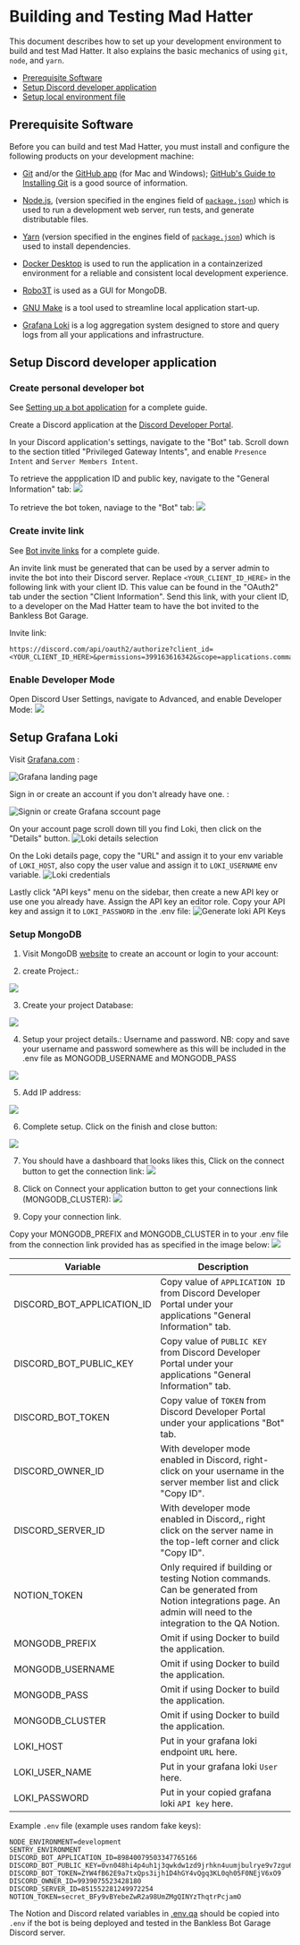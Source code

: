 # Building and Testing Mad Hatter

This document describes how to set up your development environment to build and test Mad Hatter.
It also explains the basic mechanics of using `git`, `node`, and `yarn`.

* [Prerequisite Software](#prerequisite-software)
* [Setup Discord developer application](#setup-discord-developer-application)
* [Setup local environment file](#setup-local-environment-file)

## Prerequisite Software

Before you can build and test Mad Hatter, you must install and configure the
following products on your development machine:

* [Git](https://git-scm.com/) and/or the [GitHub app](https://desktop.github.com/) (for Mac and Windows);
  [GitHub's Guide to Installing Git](https://help.github.com/articles/set-up-git) is a good source of information.

* [Node.js](https://nodejs.org), (version specified in the engines field of [`package.json`](../package.json)) which is used to run a development web server,
  run tests, and generate distributable files.

* [Yarn](https://yarnpkg.com) (version specified in the engines field of [`package.json`](../package.json)) which is used to install dependencies.

* [Docker Desktop](https://www.docker.com/products/docker-desktop) is used to run the application in a containzerized environment for a reliable and consistent local development experience.

* [Robo3T](https://robomongo.org/) is used as a GUI for MongoDB.

* [GNU Make](https://www.gnu.org/software/make/) is a tool used to streamline local application start-up.

* [Grafana Loki](https://grafana.com/oss/loki/) is a log aggregation system designed to store and query logs from all your applications and infrastructure.

## Setup Discord developer application

### Create personal developer bot

See [Setting up a bot application](https://discordjs.guide/preparations/setting-up-a-bot-application.html) for a complete guide.

Create a Discord application at the [Discord Developer Portal](https://discord.com/developers/applications).

In your Discord application's settings, navigate to the "Bot" tab. Scroll down to the section titled "Privileged Gateway Intents", and enable `Presence Intent` and `Server Members Intent`.

To retrieve the appplication ID and public key, navigate to the "General Information" tab:
![](images/create_app.png)

To retrieve the bot token, naviage to the "Bot" tab:
![](images/create_bot.png)

### Create invite link

See [Bot invite links](https://discordjs.guide/preparations/adding-your-bot-to-servers.html#bot-invite-links) for a complete guide.

An invite link must be generated that can be used by a server admin to invite the bot into their Discord server. Replace `<YOUR_CLIENT_ID_HERE>` in the following link with your client ID. This value can be found in the "OAuth2" tab under the section "Client Information". Send this link, with your client ID, to a developer on the Mad Hatter team to have the bot invited to the Bankless Bot Garage.

Invite link:

```
https://discord.com/api/oauth2/authorize?client_id=<YOUR_CLIENT_ID_HERE>&permissions=399163616342&scope=applications.commands%20bot
```

### Enable Developer Mode

Open Discord User Settings, navigate to Advanced, and enable Developer Mode:
![](images/discord_developer_mode.png)

<!-- ## Setup local environment file

Create a `.env` file in the project root directory using `.env.template` as a template. -->

## Setup Grafana Loki

Visit [Grafana.com](https://grafana.com/) :

![Grafana landing page](images/grafana-landing.png)

Sign in or create an account if you don't already have one. :

![Signin or create Grafana sccount page](images/grafana-create-acct.png)

On your account page scroll down till you find Loki, then click on the "Details" button.
![Loki details selection](images/loki-details.png)

On the Loki details page, copy the "URL" and assign it to your env variable of `LOKI_HOST`, also copy the user value and assign it to `LOKI_USERNAME` env variable.
![Loki credentials](images/loki-credentials.png)

Lastly click "API keys" menu on the sidebar, then create a new API key or use one you already have. Assign the API key an editor role. Copy your API key and assign it to `LOKI_PASSWORD` in the .env file:
![Generate loki API Keys](images/grafana-create-api.png)

### Setup MongoDB

1. Visit MongoDB [website](https://account.mongodb.com/account/login) to create an account or login to your account:

2. create Project.:

![](images/createdb.png)

3. Create your project Database:

![](images/deployproject.png)

4. Setup your project details.: Username and password.
NB: copy and save your username and password somewhere as this will be included in the .env file as MONGODB_USERNAME and MONGODB_PASS

![](images/setFinish.png)

5. Add IP address:

![](images/addIP.png)

6. Complete setup. Click on the finish and close button:

![](images/finishup.png)

7. You should have a dashboard that looks likes this,
Click on the connect button to get the connection link:
![](images/dashboard.png)

8. Click on Connect your application button to get your connections link (MONGODB_CLUSTER):
![](images/connect.png)

9. Copy your connection link.

Copy your MONGODB_PREFIX and MONGODB_CLUSTER in to your .env file from the connection link provided has as specified in the image below:
![](images/link-ex.png)

| Variable | Description|
| --- | --- |  
| DISCORD_BOT_APPLICATION_ID | Copy value of `APPLICATION ID` from Discord Developer Portal under your applications "General Information" tab. |
| DISCORD_BOT_PUBLIC_KEY | Copy value of `PUBLIC KEY` from Discord Developer Portal under your applications "General Information" tab. |
| DISCORD_BOT_TOKEN | Copy value of `TOKEN` from Discord Developer Portal under your applications "Bot" tab. |
| DISCORD_OWNER_ID | With developer mode enabled in Discord, right-click on your username in the server member list and click "Copy ID". |
| DISCORD_SERVER_ID | With developer mode enabled in Discord,, right click on the server name in the top-left corner and click "Copy ID". |
| NOTION_TOKEN | Only required if building or testing Notion commands. Can be generated from Notion integrations page. An admin will need to the integration to the QA Notion. |
| MONGODB_PREFIX | Omit if using Docker to build the application. |
| MONGODB_USERNAME | Omit if using Docker to build the application. |
| MONGODB_PASS | Omit if using Docker to build the application. |
| MONGODB_CLUSTER | Omit if using Docker to build the application. |
| LOKI_HOST | Put in your grafana loki endpoint `URL` here. |
| LOKI_USER_NAME | Put in your grafana loki `User` here. |
| LOKI_PASSWORD | Put in your copied grafana loki `API key` here. |

Example `.env` file (example uses random fake keys):

```
NODE_ENVIRONMENT=development
SENTRY_ENVIRONMENT
DISCORD_BOT_APPLICATION_ID=89840079503347765166
DISCORD_BOT_PUBLIC_KEY=0vn048hi4p4uh1j3qwkdw1zd9jrhkn4uumjbulrye9v7zgu64b
DISCORD_BOT_TOKEN=ZYW4fB62E9a7txQps3ijh1D4hGY4vQgq3KL0qh05F0NEjV6xO9
DISCORD_OWNER_ID=9939075523428180
DISCORD_SERVER_ID=851552281249972254
NOTION_TOKEN=secret_BFy9vBYebeZwR2a98UmZMgQINYzThqtrPcjamO
```

The Notion and Discord related variables in [.env.qa](../.env.qa) should be copied into `.env` if the bot is being deployed and tested in the Bankless Bot Garage Discord server.
